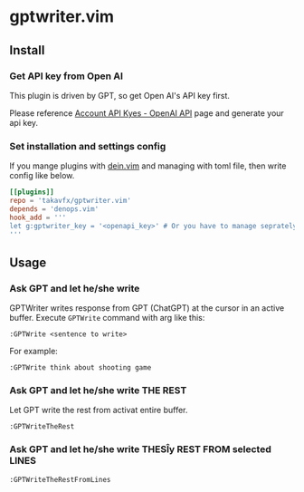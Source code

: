 # gptwriter.vim

## Install


### Get API key from Open AI

This plugin is driven by GPT, so get Open AI's API key first.

Please reference [Account API Kyes - OpenAI API](https://platform.openai.com/account/api-keys) page and generate your api key.

### Set installation and settings config

If you mange plugins with [dein.vim](https://github.com/Shougo/dein.vim) and managing with toml file, then write config like below.

```toml:.dein.toml
[[plugins]]
repo = 'takavfx/gptwriter.vim'
depends = 'denops.vim'
hook_add = '''
let g:gptwriter_key = '<openapi_key>' # Or you have to manage seprately for safety.
'''
```

## Usage

### Ask GPT and let he/she write

GPTWriter writes response from GPT (ChatGPT) at the cursor in an active buffer.
Execute `GPTWrite` command with arg like this:

```
:GPTWrite <sentence to write>
```

For example:

```
:GPTWrite think about shooting game
```

### Ask GPT and let he/she write THE REST

Let GPT write the rest from activat entire buffer.

```
:GPTWriteTheRest
```

### Ask GPT and let he/she write THESÎy REST FROM selected LINES

```
:GPTWriteTheRestFromLines
```
